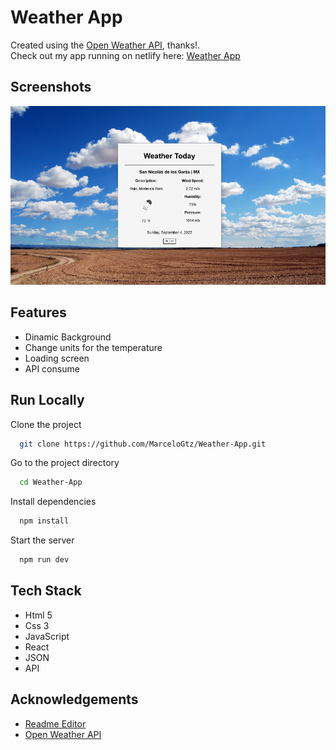 # Weather App

Created using the [Open Weather API](https://openweathermap.org/api), thanks!.  
Check out my app running on netlify here: <a href="https://tourmaline-fudge-61a3b2.netlify.app/" target="_blank">Weather App</a>

## Screenshots

![App Screenshot](./src/assets/images/Weather-SS.png)

## Features

- Dinamic Background
- Change units for the temperature
- Loading screen
- API consume

## Run Locally

Clone the project

```bash
  git clone https://github.com/MarceloGtz/Weather-App.git
```

Go to the project directory

```bash
  cd Weather-App
```

Install dependencies

```bash
  npm install
```

Start the server

```bash
  npm run dev
```

## Tech Stack

- Html 5
- Css 3
- JavaScript
- React
- JSON
- API

## Acknowledgements

- [Readme Editor](https://readme.so/es)
- [Open Weather API](https://openweathermap.org/api)

